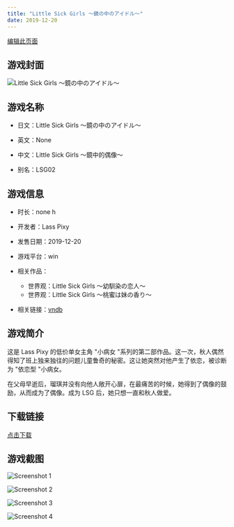 ```yaml
---
title: "Little Sick Girls ～鏡の中のアイドル～"
date: 2019-12-20
---
```

[编辑此页面](https://github.com/ACG-3/ADV3-source/blob/main/source/_posts/Little%20Sick%20Girls%20%EF%BD%9E%E9%8F%A1%E3%81%AE%E4%B8%AD%E3%81%AE%E3%82%A2%E3%82%A4%E3%83%89%E3%83%AB%EF%BD%9E.md)

## 游戏封面

![Little Sick Girls ～鏡の中のアイドル～](https%3A//pan.timero.xyz/onedrive/img_lib_001/Little%20Sick%20Girls%20%EF%BD%9E%E9%8F%A1%E3%81%AE%E4%B8%AD%E3%81%AE%E3%82%A2%E3%82%A4%E3%83%89%E3%83%AB%EF%BD%9E_cover.avif)


## 游戏名称

- 日文：Little Sick Girls ～鏡の中のアイドル～
- 英文：None
- 中文：Little Sick Girls ～鏡中的偶像～

- 别名：LSG02


## 游戏信息

- 时长：none h
- 开发者：Lass Pixy
- 发售日期：2019-12-20
- 游戏平台：win
- 相关作品：
   - 世界观：Little Sick Girls ～幼馴染の恋人～
   - 世界观：Little Sick Girls ～桃蜜は妹の香り～

- 相关链接：[vndb](https://vndb.org/v26791)


## 游戏简介

这是 Lass Pixy 的低价单女主角 "小病女 "系列的第二部作品。这一次，秋人偶然得知了班上独来独往的问题儿童鲁奇的秘密。这让她突然对他产生了依恋，被诊断为 "依恋型 "小病女。

在父母早逝后，瑠琪并没有向他人敞开心扉，在最痛苦的时候，她得到了偶像的鼓励，从而成为了偶像。成为 LSG 后，她只想一直和秋人做爱。




## 下载链接

[点击下载](https://pan.timero.xyz/onedrive/adv_lib_001/Little%20Sick%20Girls%20%EF%BD%9E%E9%8F%A1%E3%81%AE%E4%B8%AD%E3%81%AE%E3%82%A2%E3%82%A4%E3%83%89%E3%83%AB%EF%BD%9E)


## 游戏截图


![Screenshot 1](https%3A//pan.timero.xyz/onedrive/img_lib_001/Little%20Sick%20Girls%20%EF%BD%9E%E9%8F%A1%E3%81%AE%E4%B8%AD%E3%81%AE%E3%82%A2%E3%82%A4%E3%83%89%E3%83%AB%EF%BD%9E_Screenshot_1.avif)

![Screenshot 2](https%3A//pan.timero.xyz/onedrive/img_lib_001/Little%20Sick%20Girls%20%EF%BD%9E%E9%8F%A1%E3%81%AE%E4%B8%AD%E3%81%AE%E3%82%A2%E3%82%A4%E3%83%89%E3%83%AB%EF%BD%9E_Screenshot_2.avif)

![Screenshot 3](https%3A//pan.timero.xyz/onedrive/img_lib_001/Little%20Sick%20Girls%20%EF%BD%9E%E9%8F%A1%E3%81%AE%E4%B8%AD%E3%81%AE%E3%82%A2%E3%82%A4%E3%83%89%E3%83%AB%EF%BD%9E_Screenshot_3.avif)

![Screenshot 4](https%3A//pan.timero.xyz/onedrive/img_lib_001/Little%20Sick%20Girls%20%EF%BD%9E%E9%8F%A1%E3%81%AE%E4%B8%AD%E3%81%AE%E3%82%A2%E3%82%A4%E3%83%89%E3%83%AB%EF%BD%9E_Screenshot_4.avif)

